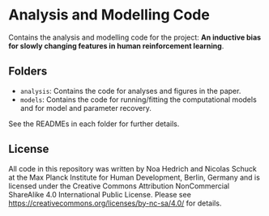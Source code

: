 # Analysis and Modelling Code
Contains the analysis and modelling code for the project: **An inductive bias for slowly changing features in human reinforcement learning**. 


## Folders
*  `analysis`: Contains the code for analyses and figures in the paper. 
*  `models`: Contains the code for running/fitting the computational models and for model and parameter recovery. 

See the READMEs in each folder for further details. 



## License
All code in this repository was written by Noa Hedrich and Nicolas Schuck at the Max Planck Institute for Human Development, Berlin, Germany and is licensed under the Creative Commons Attribution NonCommercial ShareAlike 4.0 International Public License.
Please see https://creativecommons.org/licenses/by-nc-sa/4.0/ for details.
